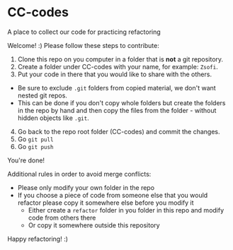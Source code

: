 # CC-codes
A place to collect our code for practicing refactoring

Welcome! :) Please follow these steps to contribute:

1. Clone this repo on you computer in a folder that is **not** a git repository.
2. Create a folder under CC-codes with your name, for example: `Zsofi`.
3. Put your code in there that you would like to share with the others.
  * Be sure to exclude `.git` folders from copied material, we don't want nested git repos.
  * This can be done if you don't copy whole folders but create the folders in the repo by hand and then copy the files from the folder - without hidden objects like `.git`.
4. Go back to the repo root folder (CC-codes) and commit the changes.
5. Go `git pull`
6. Go `git push`

You're done!

Additional rules in order to avoid merge conflicts:
* Please only modify your own folder in the repo
* If you choose a piece of code from someone else that you would refactor please copy it somewhere else before you modify it
  * Either create a `refactor` folder in you folder in this repo and modify code from others there
  * Or copy it somewhere outside this repository

Happy refactoring! :)
